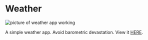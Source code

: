 # Weather

![picture of weather app working](https://github.com/zheckert/weather/assets/67928415/cdd120a4-20d4-4f4d-9fd5-8de75c57a699)

A simple weather app. Avoid barometric devastation.
View it [HERE](https://zach-weather-app.netlify.app/).
